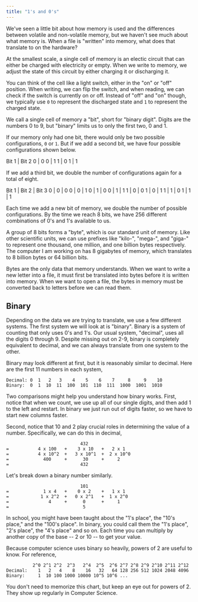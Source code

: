 ```yaml
---
title: "1's and 0's"
---
```


We've seen a little bit about how memory is used and the differences between
volatile and non-volatile memory, but we haven't see much about what memory is.
When a file is "written" into memory, what does that translate to on the
hardware?

At the smallest scale, a single cell of memory is an electic circuit that can
either be charged with electricity or empty. When we write to memory, we
adjust the state of this circuit by either charging it or discharging it.

You can think of the cell like a light switch, either in the "on" or "off"
position. When writing, we can flip the switch, and when reading, we can check
if the switch is currently on or off. Instead of "off" and "on" though, we
typically use `0` to represent the discharged state and `1` to represent the
charged state.

We call a single cell of memory a "bit", short for "binary digit". Digits are
the numbers 0 to 9, but "binary" limits us to only the first two, 0 and 1.

If our memory only had one bit, there would only be two possible
configurations, `0` or `1`. But if we add a second bit, we have four possible
configurations shown below.

Bit 1 | Bit 2
0 | 0
0 | 1
1 | 0
1 | 1

If we add a third bit, we double the number of configurations again for a total
of eight.

Bit 1 | Bit 2 | Bit 3
0 | 0 | 0
0 | 0 | 1
0 | 1 | 0
0 | 1 | 1
1 | 0 | 0
1 | 0 | 1
1 | 1 | 0
1 | 1 | 1

Each time we add a new bit of memory, we double the number of possible
configurations. By the time we reach 8 bits, we have 256 different combinations
of 0's and 1's available to us.

A group of 8 bits forms a "byte", which is our standard unit of memory. Like
other scientific units, we can use prefixes like "kilo-", "mega-", and "giga-"
to represent one thousand, one million, and one billion bytes respectively. The
computer I am working on has 8 gigabytes of memory, which translates to 8
billion bytes or 64 billion bits.

Bytes are the only data that memory understands. When we want to write a new
letter into a file, it must first be translated into bytes before it is written
into memory. When we want to open a file, the bytes in memory must be converted
back to letters before we can read them.

## Binary

Depending on the data we are trying to translate, we use a few different
systems. The first system we will look at is "binary". Binary is a system of
counting that only uses 0's and 1's. Our usual system, "decimal", uses all the
digits 0 through 9. Despite missing out on 2-9, binary is completely equivalent
to decimal, and we can always translate from one system to the other.

Binary may look different at first, but it is reasonably similar to decimal.
Here are the first 11 numbers in each system,

```
Decimal: 0  1   2   3    4    5    6    7     8     9    10
Binary:  0  1  10  11  100  101  110  111  1000  1001  1010
```

Two comparisons might help you understand how binary works. First, notice that
when we count, we use up all of our single digits, and then add 1 to the left
and restart. In binary we just run out of digits faster, so we have to start new
columns faster.

Second, notice that 10 and 2 play crucial roles in determining the value of a
number. Specifically, we can do this in decimal,

```
                            432
=           4 x 100   +    3 x 10   +   2 x 1
=           4 x 10^2  +   3 x 10^1  +  2 x 10^0
=             400     +      30     +     2
=                           432
```

Let's break down a binary number similarly.

```
                            101
=             1 x 4   +    0 x 2    +   1 x 1
=            1 x 2^2  +   0 x 2^1   +  1 x 2^0
=               4     +      0      +     1
=                            5
```

In school, you might have been taught about the "1's place", the "10's place,"
and the "100's place". In binary, you could call them the "1's place", "2's
place", the "4's place" and so on. Each time you can multiply by another copy of
the base -- 2 or 10 -- to get your value.

Because computer science uses binary so heavily, powers of 2 are useful to know.
For reference,

```
          2^0 2^1 2^2  2^3   2^4  2^5  2^6 2^7 2^8 2^9 2^10 2^11 2^12
Decimal:    1   2   4    8    16   32   64 128 256 512 1024 2048 4096
Binary:     1  10 100 1000 10000 10^5 10^6 ...
```

You don't need to memorize this chart, but keep an eye out for powers of 2.
They show up regularly in Computer Science.
